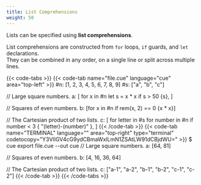 ```yaml
---
title: List Comprehensions
weight: 50
---
```


Lists can be specified using **list comprehensions**.

List comprehensions are constructed from
`for` loops, `if` guards, and `let` declarations.\
They can be combined in any order,
on a single line or split across multiple lines.

{{< code-tabs >}}
{{< code-tab name="file.cue" language="cue" area="top-left" >}}
#n: [1, 2, 3, 4, 5, 6, 7, 8, 9]
#s: ["a", "b", "c"]

// Large square numbers.
a: [
	for x in #n
	let s = x * x
	if s > 50 {s},
]

// Squares of even numbers.
b: [for x in #n if rem(x, 2) == 0 {x * x}]

// The Cartesian product of two lists.
c: [
	for letter in #s
	for number in #n
	if number < 3 {
		"\(letter)-\(number)"
	},
]
{{< /code-tab >}}
{{< code-tab name="TERMINAL" language="" area="top-right" type="terminal" codetocopy="Y3VlIGV4cG9ydCBmaWxlLmN1ZSAtLW91dCBjdWU=" >}}
$ cue export file.cue --out cue
// Large square numbers.
a: [64, 81]

// Squares of even numbers.
b: [4, 16, 36, 64]

// The Cartesian product of two lists.
c: ["a-1", "a-2", "b-1", "b-2", "c-1", "c-2"]
{{< /code-tab >}}
{{< /code-tabs >}}
